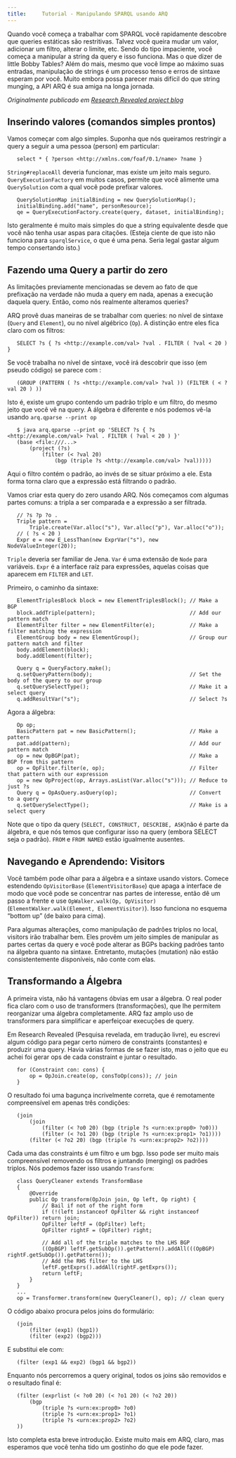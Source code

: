 ```yaml
---
title:     Tutorial - Manipulando SPARQL usando ARQ
---
```


Quando você começa a trabalhar com SPARQL você rapidamente descobre que queries estáticas são restritivas.
 Talvez você queira mudar um valor, adicionar um filtro, alterar o limite, etc. Sendo do tipo impaciente, 
você começa a manipular a string da query e isso funciona. Mas o que dizer de little Bobby Tables? 
Além do mais, mesmo que você limpe ao máximo suas entradas, manipulação de strings é um processo 
tenso e erros de sintaxe esperam por você. Muito embora possa parecer mais difícil do que string munging, 
a API ARQ é sua amiga na longa jornada. 

*Originalmente publicado em  [Research Revealed project
blog](http://researchrevealed.ilrt.bris.ac.uk/?p=35)*

## Inserindo valores (comandos simples prontos)

Vamos começar com algo simples. Suponha que nós queiramos restringir a query a seguir a uma pessoa (person) em particular:

       select * { ?person <http://xmlns.com/foaf/0.1/name> ?name }

`String#replaceAll` deveria funcionar, mas existe um jeito mais seguro. 
`QueryExecutionFactory` em muitos casos, permite que você alimente uma  `QuerySolution`
com a qual você pode prefixar valores.

       QuerySolutionMap initialBinding = new QuerySolutionMap();
       initialBinding.add("name", personResource);
       qe = QueryExecutionFactory.create(query, dataset, initialBinding);

Isto geralmente é muito mais simples do que a string equivalente desde que você não tenha usar aspas para 
citações. (Esteja ciente de que isto não funciona para 
`sparqlService`, o que é uma pena. Seria legal gastar algum tempo consertando isto.)

## Fazendo uma Query a partir do zero

As limitações previamente mencionadas se devem ao fato de que prefixação na verdade não muda a query em nada, 
apenas a execução daquela query. Então, como nós realmente alteramos queries?

ARQ provê duas maneiras de se trabalhar com queries: no nível de sintaxe  (`Query`
and `Element`), ou no nível algébrico  (`Op`). A distinção entre eles fica claro com os filtros:

       SELECT ?s { ?s <http://example.com/val> ?val . FILTER ( ?val < 20 ) }

Se você trabalha no nível de sintaxe, você irá descobrir que isso (em pseudo código) se parece com : 

       (GROUP (PATTERN ( ?s <http://example.com/val> ?val )) (FILTER ( < ?val 20 ) ))

Isto é, existe um grupo contendo um padrão triplo e um filtro, do mesmo jeito que você vê na query. 
A álgebra é diferente e nós podemos vê-la usando  `arq.qparse --print op`

       $ java arq.qparse --print op 'SELECT ?s { ?s <http://example.com/val> ?val . FILTER ( ?val < 20 ) }'
       (base <file:///...>
           (project (?s)
               (filter (< ?val 20)
                   (bgp (triple ?s <http://example.com/val> ?val)))))

Aqui o filtro contém o padrão, ao invés de se situar próximo a ele. Esta forma torna claro que a expressão 
está filtrando o padrão.

Vamos criar esta query do zero usando ARQ. Nós começamos com algumas partes comuns: a tripla a ser comparada 
e a expressão a ser filtrada.


       // ?s ?p ?o .
       Triple pattern =
           Triple.create(Var.alloc("s"), Var.alloc("p"), Var.alloc("o"));
       // ( ?s < 20 )
       Expr e = new E_LessThan(new ExprVar("s"), new NodeValueInteger(20));

`Triple` deveria ser familiar de Jena.  `Var` é uma extensão de `Node`
para variáveis. `Expr` é a interface raíz para expressões, aquelas coisas que aparecem em `FILTER` and `LET`.

Primeiro, o caminho da sintaxe:

       ElementTriplesBlock block = new ElementTriplesBlock(); // Make a BGP
       block.addTriple(pattern);                              // Add our pattern match
       ElementFilter filter = new ElementFilter(e);           // Make a filter matching the expression
       ElementGroup body = new ElementGroup();                // Group our pattern match and filter
       body.addElement(block);
       body.addElement(filter);

       Query q = QueryFactory.make();
       q.setQueryPattern(body);                               // Set the body of the query to our group
       q.setQuerySelectType();                                // Make it a select query
       q.addResultVar("s");                                   // Select ?s

Agora a álgebra:

       Op op;
       BasicPattern pat = new BasicPattern();                 // Make a pattern
       pat.add(pattern);                                      // Add our pattern match
       op = new OpBGP(pat);                                   // Make a BGP from this pattern
       op = OpFilter.filter(e, op);                           // Filter that pattern with our expression
       op = new OpProject(op, Arrays.asList(Var.alloc("s"))); // Reduce to just ?s
       Query q = OpAsQuery.asQuery(op);                       // Convert to a query
       q.setQuerySelectType();                                // Make is a select query

Note que o tipo da query  (`SELECT, CONSTRUCT, DESCRIBE, ASK`)não é parte da álgebra, 
e que nós temos que configurar isso na query (embora SELECT seja o padrão).  `FROM` e `FROM NAMED` 
estão igualmente ausentes.

## Navegando e Aprendendo: Visitors

Você também pode olhar para a álgebra e a sintaxe usando vistors. Comece estendendo `OpVisitorBase` 
(`ElementVisitorBase`) que apaga a interface de modo que você pode se concentrar nas partes de interesse, 
então dê um passo a frente e use `OpWalker.walk(Op, OpVisitor)`
(`ElementWalker.walk(Element, ElementVisitor)`). Isso funciona no esquema “bottom up” (de baixo para cima).

Para algumas alterações, como manipulação de padrões triplos no local, visitors irão trabalhar bem.
 Eles provêm um jeito simples de manipular as partes certas da query e você pode alterar as BGPs backing
 padrões  tanto na álgebra quanto na sintaxe. Entretanto, mutações (mutation) não estão consistentemente
 disponíveis, não conte com elas. 

## Transformando a Álgebra

A primeira vista, não há vantagens óbvias em usar a álgebra. O real poder fica claro com o uso de 
transformers (transformações), que lhe permitem reorganizar uma álgebra completamente. ARQ faz amplo 
uso de transformers para simplificar e aperfeiçoar execuções de query.  

Em Research Revealed (Pesquisa revelada, em tradução livre), eu escrevi algum código para pegar certo 
número de constraints (constantes) e produzir uma query. Havia várias formas de se fazer isto, mas o 
jeito que eu achei foi gerar ops de cada constraint e juntar o resultado.  

       for (Constraint con: cons) {
           op = OpJoin.create(op, consToOp(cons)); // join
       }

O resultado foi uma bagunça incrivelmente correta, que é remotamente compreensível em apenas três condições:

       (join
           (join
               (filter (< ?o0 20) (bgp (triple ?s <urn:ex:prop0> ?o0)))
               (filter (< ?o1 20) (bgp (triple ?s <urn:ex:prop1> ?o1))))
           (filter (< ?o2 20) (bgp (triple ?s <urn:ex:prop2> ?o2))))

Cada uma das constraints é um filtro e um bgp. Isso pode ser muito mais compreensível removendo os
 filtros e juntando (merging) os padrões triplos. Nós podemos fazer isso usando  `Transform`:

       class QueryCleaner extends TransformBase
       {
           @Override
           public Op transform(OpJoin join, Op left, Op right) {
               // Bail if not of the right form
               if (!(left instanceof OpFilter && right instanceof OpFilter)) return join;
               OpFilter leftF = (OpFilter) left;
               OpFilter rightF = (OpFilter) right;

               // Add all of the triple matches to the LHS BGP
               ((OpBGP) leftF.getSubOp()).getPattern().addAll(((OpBGP) rightF.getSubOp()).getPattern());
               // Add the RHS filter to the LHS
               leftF.getExprs().addAll(rightF.getExprs());
               return leftF;
           }
       }
       ...
       op = Transformer.transform(new QueryCleaner(), op); // clean query

O código abaixo procura pelos  joins do formulário:

       (join
           (filter (exp1) (bgp1))
           (filter (exp2) (bgp2)))

E substitui ele com:

       (filter (exp1 && exp2) (bgp1 && bgp2))

Enquanto nós percorremos a query original, todos os joins são removidos e o resultado final é:

       (filter (exprlist (< ?o0 20) (< ?o1 20) (< ?o2 20))
           (bgp
               (triple ?s <urn:ex:prop0> ?o0)
               (triple ?s <urn:ex:prop1> ?o1)
               (triple ?s <urn:ex:prop2> ?o2)
       ))
Isto completa esta breve introdução. Existe muito mais em ARQ, claro, mas esperamos que você tenha tido um gostinho do que ele pode fazer.